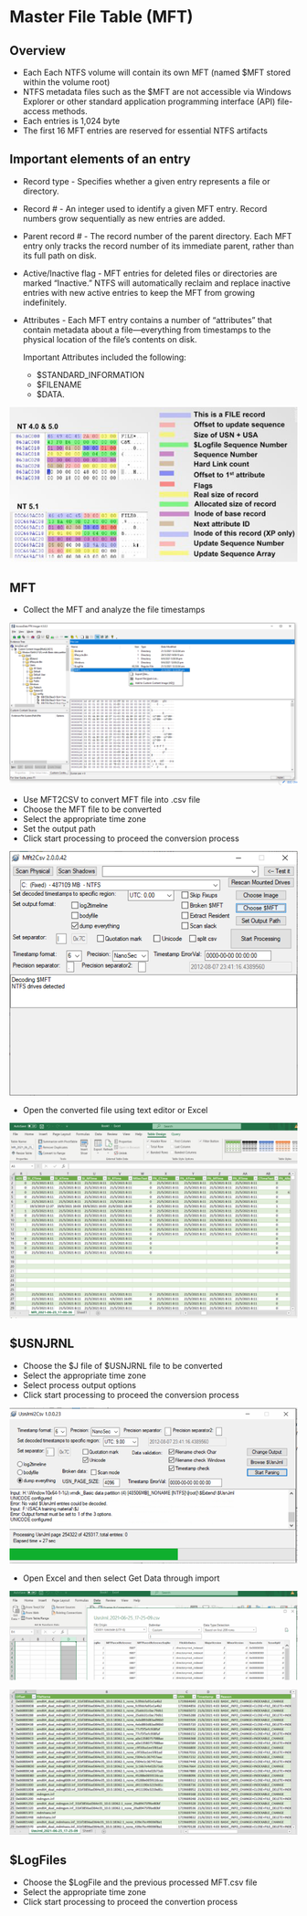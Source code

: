 # Master File Table \(MFT\)

## Overview

* Each Each NTFS volume will contain its own MFT \(named $MFT stored within the volume root\)
* NTFS metadata files such as the $MFT are not accessible via Windows Explorer or other standard application programming interface \(API\) file-access methods. 
* Each entries is 1,024 byte
* The first 16 MFT entries are reserved for essential NTFS artifacts

## Important elements of an entry

* Record type - Specifies whether a given entry represents a file or directory.
* Record \# - An integer used to identify a given MFT entry. Record numbers grow sequentially as new entries are added.
* Parent record \# - The record number of the parent directory. Each MFT entry only tracks the record number of its immediate parent, rather than its full path on disk. 
* Active/Inactive flag - MFT entries for deleted files or directories are marked “Inactive.” NTFS will automatically reclaim and replace inactive entries with new active entries to keep the MFT from growing indefinitely.
* Attributes - Each MFT entry contains a number of “attributes” that contain metadata about a file—everything from timestamps to the physical location of the file’s contents on disk.

  Important Attributes included the following:

  * $STANDARD\_INFORMATION
  * $FILENAME
  * $DATA.

![](../.gitbook/assets/image%20%2873%29.png)

## MFT

* Collect the MFT and analyze the file timestamps

![](../.gitbook/assets/image%20%2894%29.png)

* Use MFT2CSV to convert MFT file into .csv file
* Choose the MFT file to be converted
* Select the appropriate time zone
* Set the output path
* Click start processing to proceed the conversion process

![](../.gitbook/assets/image%20%2895%29.png)

* Open the converted file using text editor or Excel

![](../.gitbook/assets/image%20%2898%29.png)

## $USNJRNL

* Choose the $J file of $USNJRNL file to be converted
* Select the appropriate time zone
* Select process output options
* Click start processing to proceed the conversion process

![](../.gitbook/assets/image%20%2897%29.png)

* Open Excel and then select Get Data through import

![](../.gitbook/assets/image%20%2896%29.png)

![](../.gitbook/assets/image%20%2899%29.png)



## $LogFiles

* Choose the $LogFile and the previous processed MFT.csv file
* Select the appropriate time zone
* Click start processing to proceed the convertion process

